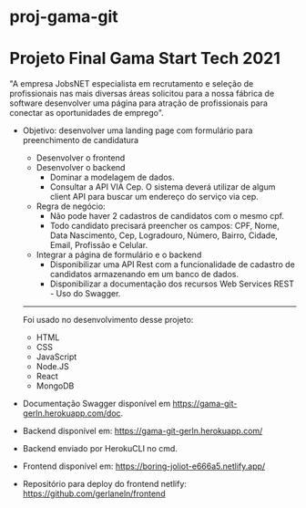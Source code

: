 # proj-gama-git
# Projeto Final Gama Start Tech 2021

"A empresa JobsNET especialista em recrutamento e seleção de profissionais nas mais diversas áreas solicitou para a nossa fábrica de software desenvolver uma página para atração de profissionais para conectar as oportunidades de emprego".

- Objetivo: desenvolver uma landing page com formulário para preenchimento de candidatura
    - Desenvolver o frontend
    - Desenvolver o backend
        - Dominar a modelagem de dados.
        - Consultar a API VIA Cep. O sistema deverá utilizar de algum client API para buscar um endereço do serviço via cep.
    - Regra de negócio: 
        - Não pode haver 2 cadastros de candidatos com o mesmo cpf.
        - Todo candidato precisará preencher os campos: CPF, Nome, Data Nascimento, Cep, Logradouro, Número, Bairro, Cidade, Email, Profissão e Celular.
    - Integrar a página de formulário e o backend
        - Disponibilizar uma API Rest com a funcionalidade de cadastro de candidatos armazenando em um banco de dados.
        - Disponibilizar a documentação dos recursos Web Services REST - Uso do Swagger.
    
    ---
    
    Foi usado no desenvolvimento desse projeto:
    - HTML
    - CSS
    - JavaScript
    - Node.JS
    - React
    - MongoDB


 - Documentação Swagger disponível em https://gama-git-gerln.herokuapp.com/doc.
 - Backend disponível em: https://gama-git-gerln.herokuapp.com/
 - Backend enviado por HerokuCLI no cmd.
 - Frontend disponível em: https://boring-joliot-e666a5.netlify.app/
 - Repositório para deploy do frontend netlify: https://github.com/gerlaneln/frontend

